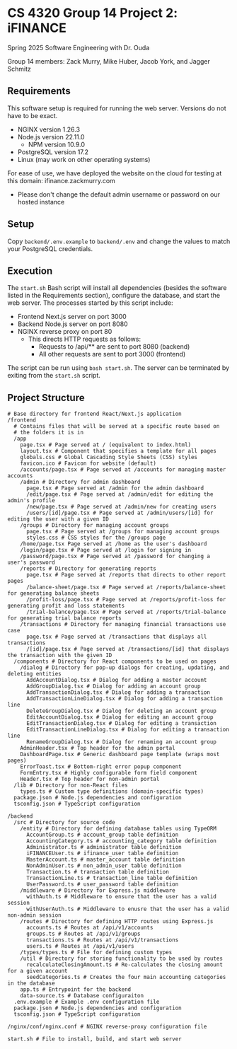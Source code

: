 # CS 4320 Group 14 Project 2: iFINANCE

Spring 2025 Software Engineering with Dr. Ouda

Group 14 members: Zack Murry, Mike Huber, Jacob York, and Jagger Schmitz

## Requirements

This software setup is required for running the web server. Versions do not have to be exact.

- NGINX version 1.26.3
- Node.js version 22.11.0
  - NPM version 10.9.0
- PostgreSQL version 17.2
- Linux (may work on other operating systems)

For ease of use, we have deployed the website on the cloud for testing at this domain: ifinance.zackmurry.com

- Please don't change the default admin username or password on our hosted instance

## Setup

Copy `backend/.env.example` to `backend/.env` and change the values to match your PostgreSQL credentials.

## Execution

The `start.sh` Bash script will install all dependencies (besides the software listed in the Requirements section), configure the database, and start the web server.
The processes started by this script include:

- Frontend Next.js server on port 3000
- Backend Node.js server on port 8080
- NGINX reverse proxy on port 80
  - This directs HTTP requests as follows:
    - Requests to /api/\*\* are sent to port 8080 (backend)
    - All other requests are sent to port 3000 (frontend)

The script can be run using `bash start.sh`.
The server can be terminated by exiting from the `start.sh` script.

## Project Structure

```
# Base directory for frontend React/Next.js application
/frontend
  # Contains files that will be served at a specific route based on
  # the folders it is in
  /app
    page.tsx # Page served at / (equivalent to index.html)
    layout.tsx # Component that specifies a template for all pages
    globals.css # Global Cascading Style Sheets (CSS) styles
    favicon.ico # Favicon for website (default)
    /accounts/page.tsx # Page served at /accounts for managing master accounts
    /admin # Directory for admin dashboard
      page.tsx # Page served at /admin for the admin dashboard
      /edit/page.tsx # Page served at /admin/edit for editing the admin's profile
      /new/page.tsx # Page served at /admin/new for creating users
      /users/[id]/page.tsx # Page served at /admin/users/[id] for editing the user with a given ID
    /groups # Directory for managing account groups
      page.tsx # Page served at /groups for managing account groups
      styles.css # CSS styles for the /groups page
    /home/page.tsx Page served at /home as the user's dashboard
    /login/page.tsx # Page served at /login for signing in
    /password/page.tsx # Page served at /password for changing a user's password
    /reports # Directory for generating reports
      page.tsx # Page served at /reports that directs to other report pages
      /balance-sheet/page.tsx # Page served at /reports/balance-sheet for generating balance sheets
      /profit-loss/page.tsx # Page served at /reports/profit-loss for generating profit and loss statements
      /trial-balance/page.tsx # Page served at /reports/trial-balance for generating trial balance reports
    /transactions # Directory for managing financial transactions use case
      page.tsx # Page served at /transactions that displays all transactions
      /[id]/page.tsx # Page served at /transactions/[id] that displays the transaction with the given ID
  /components # Directory for React components to be used on pages
    /dialog # Directory for pop-up dialogs for creating, updating, and deleting entities
      AddAccountDialog.tsx # Dialog for adding a master account
      AddGroupDialog.tsx # Dialog for adding an account group
      AddTransactionDialog.tsx # Dialog for adding a transaction
      AddTransactionLineDialog.tsx # Dialog for adding a transaction line
      DeleteGroupDialog.tsx # Dialog for deleting an account group
      EditAccountDialog.tsx # Dialog for editing an account group
      EditTransactionDialog.tsx # Dialog for editing a transaction
      EditTransactionLineDialog.tsx # Dialog for editing a transaction line
      RenameGroupDialog.tsx # Dialog for renaming an account group
    AdminHeader.tsx # Top header for the admin portal
    DashboardPage.tsx # Generic dashboard page template (wraps most pages)
    ErrorToast.tsx # Bottom-right error popup component
    FormEntry.tsx # Highly configurable form field component
    Header.tsx # Top header for non-admin portal
  /lib # Directory for non-React files
    types.ts # Custom type definitions (domain-specific types)
  package.json # Node.js dependencies and configuration
  tsconfig.json # TypeScript configuration

/backend
  /src # Directory for source code
    /entity # Directory for defining database tables using TypeORM
      AccountGroup.ts # account_group table definition
      AccountingCategory.ts # accounting_category table definition
      Administrator.ts # administrator table definition
      iFINANCEUser.ts # ifinance_user table definition
      MasterAccount.ts # master_account table definition
      NonAdminUser.ts # non_admin_user table definition
      Transaction.ts # transaction table definition
      TransactionLine.ts # transaction_line table definition
      UserPassword.ts # user_password table definition
    /middleware # Directory for Express.js middleware
      withAuth.ts # Middleware to ensure that the user has a valid session
      withUserAuth.ts # Middleware to enusre that the user has a valid non-admin session
    /routes # Directory for defining HTTP routes using Express.js
      accounts.ts # Routes at /api/v1/accounts
      groups.ts # Routes at /api/v1/groups
      transactions.ts # Routes at /api/v1/transactions
      users.ts # Routes at /api/v1/users
    /types/types.ts # File for defining custom types
    /util # Directory for storing functionality to be used by routes
      recalculateClosingAmount.ts # Re-calculates the closing amount for a given account
      seedCategories.ts # Creates the four main accounting categories in the database
    app.ts # Entrypoint for the backend
    data-source.ts # Database configuraiton
  .env.example # Example .env configuration file
  package.json # Node.js dependencies and configuration
  tsconfig.json # TypeScript configuration

/nginx/conf/nginx.conf # NGINX reverse-proxy configuration file

start.sh # File to install, build, and start web server
```
